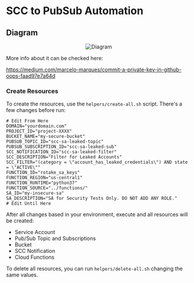 # SCC to PubSub Automation

## Diagram

<div style="text-align:center">

![Diagram](https://miro.medium.com/max/1244/1*2ErPpQ9asZ_pVZuXsOigPQ.png)

</div>

More info about it can be checked here:

https://medium.com/marcelo-marques/commit-a-private-key-in-github-oops-faad97e7a64d

### Create Resources

To create the resources, use the `helpers/create-all.sh` script. There's a few changes before run:

```
# Edit From Here
DOMAIN="yourdomain.com"
PROJECT_ID="project-XXXX"
BUCKET_NAME="my-secure-bucket"
PUBSUB_TOPIC_ID="scc-sa-leaked-topic"
PUBSUB_SUBSCRIPTION_ID="scc-sa-leaked-sub"
SCC_NOTIFICATION_ID="scc-sa-leaked-filter"
SCC_DESCRIPTION="Filter for Leaked Accounts"
SCC_FILTER="(category = \"account_has_leaked_credentials\") AND state = \"ACTIVE\""
FUNCTION_ID="rotake_sa_keys"
FUNCTION_REGION="us-central1"
FUNCTION_RUNTIME="python37"
FUNCTION_SOURCE="../functions/"
SA_ID="my-insecure-sa"
SA_DESCRIPTION="SA for Security Tests Only. DO NOT ADD ANY ROLE."
# Edit Until Here
```
After all changes based in your environment, execute and all resources will be created:
- Service Account
- Pub/Sub Topic and Subscriptions
- Bucket
- SCC Notification
- Cloud Functions

To delete all resources, you can run `helpers/delete-all.sh` changing the same values.